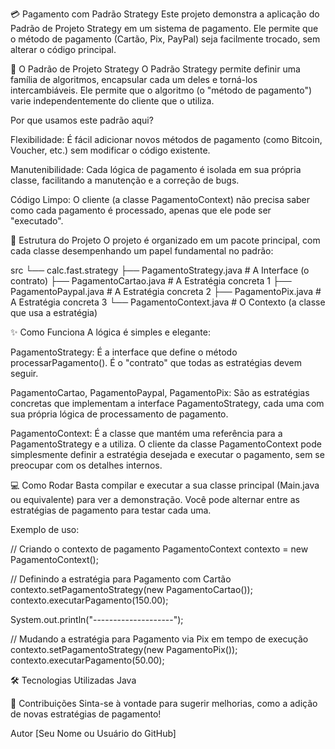 💳 Pagamento com Padrão Strategy
Este projeto demonstra a aplicação do Padrão de Projeto Strategy em um sistema de pagamento. Ele permite que o método de pagamento (Cartão, Pix, PayPal) seja facilmente trocado, sem alterar o código principal.

📖 O Padrão de Projeto Strategy
O Padrão Strategy permite definir uma família de algoritmos, encapsular cada um deles e torná-los intercambiáveis. Ele permite que o algoritmo (o "método de pagamento") varie independentemente do cliente que o utiliza.

Por que usamos este padrão aqui?

Flexibilidade: É fácil adicionar novos métodos de pagamento (como Bitcoin, Voucher, etc.) sem modificar o código existente.

Manutenibilidade: Cada lógica de pagamento é isolada em sua própria classe, facilitando a manutenção e a correção de bugs.

Código Limpo: O cliente (a classe PagamentoContext) não precisa saber como cada pagamento é processado, apenas que ele pode ser "executado".

📁 Estrutura do Projeto
O projeto é organizado em um pacote principal, com cada classe desempenhando um papel fundamental no padrão:

src
└── calc.fast.strategy
    ├── PagamentoStrategy.java      # A Interface (o contrato)
    ├── PagamentoCartao.java        # A Estratégia concreta 1
    ├── PagamentoPaypal.java        # A Estratégia concreta 2
    ├── PagamentoPix.java           # A Estratégia concreta 3
    └── PagamentoContext.java       # O Contexto (a classe que usa a estratégia)

✨ Como Funciona
A lógica é simples e elegante:

PagamentoStrategy: É a interface que define o método processarPagamento(). É o "contrato" que todas as estratégias devem seguir.

PagamentoCartao, PagamentoPaypal, PagamentoPix: São as estratégias concretas que implementam a interface PagamentoStrategy, cada uma com sua própria lógica de processamento de pagamento.

PagamentoContext: É a classe que mantém uma referência para a PagamentoStrategy e a utiliza. O cliente da classe PagamentoContext pode simplesmente definir a estratégia desejada e executar o pagamento, sem se preocupar com os detalhes internos.

💻 Como Rodar
Basta compilar e executar a sua classe principal (Main.java ou equivalente) para ver a demonstração. Você pode alternar entre as estratégias de pagamento para testar cada uma.

Exemplo de uso:

// Criando o contexto de pagamento
PagamentoContext contexto = new PagamentoContext();

// Definindo a estratégia para Pagamento com Cartão
contexto.setPagamentoStrategy(new PagamentoCartao());
contexto.executarPagamento(150.00);

System.out.println("--------------------");

// Mudando a estratégia para Pagamento via Pix em tempo de execução
contexto.setPagamentoStrategy(new PagamentoPix());
contexto.executarPagamento(50.00);

🛠 Tecnologias Utilizadas
Java

🤝 Contribuições
Sinta-se à vontade para sugerir melhorias, como a adição de novas estratégias de pagamento!

Autor
[Seu Nome ou Usuário do GitHub]
